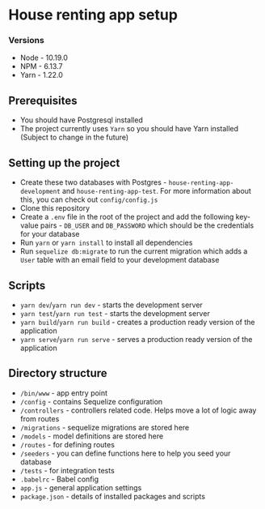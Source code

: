 # House renting app setup

### Versions
* Node - 10.19.0
* NPM - 6.13.7
* Yarn - 1.22.0

## Prerequisites
* You should have Postgresql installed
* The project currently uses `Yarn` so you should have Yarn installed (Subject to change in the future)

## Setting up the project
* Create these two databases with Postgres - `house-renting-app-development`
and `house-renting-app-test`. For more information about this, you can check out
`config/config.js`
* Clone this repository
* Create a `.env` file in the root of the project and add the following 
key-value pairs - `DB_USER` and `DB_PASSWORD` which should be the credentials
for your database
* Run `yarn` or `yarn install` to install all dependencies
* Run `sequelize db:migrate` to run the current migration which adds
a `User` table with an email field to your development database

## Scripts
* `yarn dev`/`yarn run dev` - starts the development server
* `yarn test`/`yarn run test` - starts the development server
* `yarn build`/`yarn run build` - creates a production ready version of the application
* `yarn serve`/`yarn run serve` - serves a production ready version of the application

## Directory structure

* `/bin/www` - app entry point
* `/config` - contains Sequelize configuration
* `/controllers` - controllers related code. Helps move a lot of logic away from
routes
* `/migrations` - sequelize migrations are stored here
* `/models` - model definitions are stored here
* `/routes` - for defining routes
* `/seeders` - you can define functions here to help you seed your database
* `/tests` - for integration tests
* `.babelrc` - Babel config
* `app.js` - general application settings
* `package.json` - details of installed packages and scripts